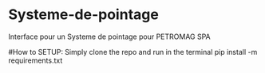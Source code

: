 # Systeme-de-pointage
Interface pour un  Systeme de pointage pour PETROMAG SPA

#How to SETUP:
Simply clone the repo and run in the terminal pip install -m requirements.txt
